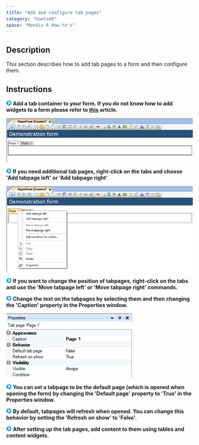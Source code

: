 ```yaml
---
title: "Add and configure tab pages"
category: "howto40"
space: "Mendix 4 How-to's"
---
```

## Description

This section describes how to add tab pages to a form and then configure them.

## Instructions

![](attachments/819203/917932.png) **Add a tab container to your form. If you do not know how to add widgets to a form please refer to [this](add-a-widget-to-a-form) article.**

![](attachments/2621477/2752732.png)

![](attachments/819203/917932.png) **If you need additional tab pages, right-click on the tabs and choose 'Add tabpage left' or 'Add tabpage right'**

![](attachments/2621477/2752733.png)

![](attachments/819203/917932.png) **If you want to change the position of tabpages, right-click on the tabs and use the 'Move tabpage left' or 'Move tabpage right' commands.**

![](attachments/819203/917932.png) **Change the text on the tabpages by selecting them and then changing the 'Caption' property in the Properties window.**

![](attachments/2621477/2752730.png)

![](attachments/819203/917932.png) **You can set a tabpage to be the default page (which is opened when opening the form) by changing the 'Default page' property to 'True' in the Properties window.**

![](attachments/819203/917932.png) **By default, tabpages will refresh when opened. You can change this behavior by setting the 'Refresh on show' to 'False'.**

![](attachments/819203/917932.png) **After setting up the tab pages, add content to them using tables and content widgets.**

